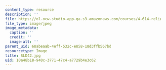 ```yaml
---
content_type: resource
description: ''
file: https://ol-ocw-studio-app-qa.s3.amazonaws.com/courses/4-614-religious-architecture-and-islamic-cultures-fall-2002/10a48b18940c377147c4a7729b4e3c62_SLD42.jpg
file_type: image/jpeg
image_metadata:
  caption: ''
  credit: ''
  image-alt: ''
parent_uid: 68abeaab-4eff-532c-e858-18d3ffb567bd
resourcetype: Image
title: SLD42.jpg
uid: 10a48b18-940c-3771-47c4-a7729b4e3c62
---
```

